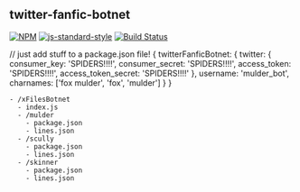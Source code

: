 twitter-fanfic-botnet
----------------

[![NPM](https://nodei.co/npm/twitter-fanfic-botnet.png)](https://nodei.co/npm/twitter-fanfic-botnet/)
[![js-standard-style](https://img.shields.io/badge/code%20style-standard-brightgreen.svg?style=flat)](https://github.com/feross/standard)
[![Build Status](https://secure.travis-ci.org/YR_TRAVIS_USER_NAME/twitter-fanfic-botnet.png)](http://travis-ci.org/YR_TRAVIS_USER_NAME/twitter-fanfic-botnet)


// just add stuff to a package.json file!
{
  twitterFanficBotnet: {
    twitter: {
      consumer_key: 'SPIDERS!!!!',
      consumer_secret: 'SPIDERS!!!!',
      access_token: 'SPIDERS!!!!',
      access_token_secret: 'SPIDERS!!!!'
    },
    username: 'mulder_bot',
    charnames: ['fox mulder', 'fox', 'mulder']
  }
}


```
- /xFilesBotnet
  - index.js
  - /mulder 
    - package.json
    - lines.json
  - /scully
    - package.json
    - lines.json
  - /skinner
    - package.json
    - lines.json
```
